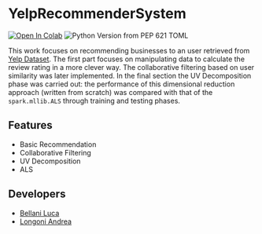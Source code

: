 # YelpRecommenderSystem

[![Open In Colab](https://colab.research.google.com/assets/colab-badge.svg)](https://colab.research.google.com/github/lukebella/YelpRecommenderSystem/blob/master/yelp_recommender.ipynb)
![Python Version from PEP 621 TOML](https://img.shields.io/python/required-version-toml?tomlFilePath=https%3A%2F%2Fraw.githubusercontent.com%2Flukebella%2FYelpRecommenderSystem%2Fmain%2Fpyproject.toml)

This work focuses on recommending businesses to an user retrieved
from [Yelp Dataset](https://www.kaggle.com/datasets/yelp-dataset/yelp-dataset). The first part focuses on manipulating data to
calculate the review rating in a more clever way. The collaborative filtering
based on user similarity was later implemented. In the final section the UV Decomposition phase was carried out: the performance of this dimensional
reduction approach (written from scratch) was compared with that of the
`spark.mllib.ALS` through training and testing phases.

## Features

* Basic Recommendation
* Collaborative Filtering
* UV Decomposition
* ALS


## Developers

* [Bellani Luca](https://github.com/lukebella)
* [Longoni Andrea](https://github.com/Andreal2000)
